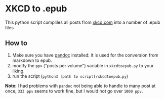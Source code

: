# XKCD to .epub

This python script compliles all posts from [xkcd.com](https://xkcd.com) into a number of .epub files

## How to

1. Make sure you have [pandoc](https://pandoc.org) installed. It is used for the conversion from markdown to epub.
2. modify the `ppv` ("posts per volume") variable in `xkcdtoepub.py` to your liking. 
3. run the script (`python3 [path to script]/xkcdtoepub.py`)

**Note**: I had problems with ``pandoc`` not being able to handle to many post at once, ``333 ppv`` seems to work fine, but I would not go over ``1000 ppv``.
